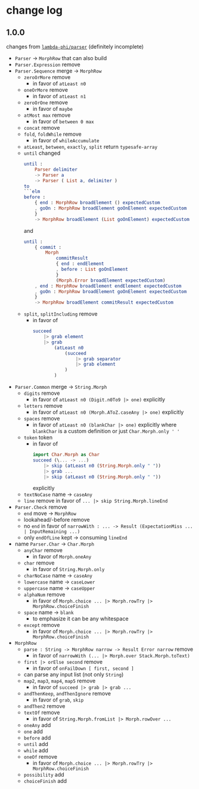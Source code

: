 # change log

## 1.0.0

changes from [`lambda-phi/parser`](https://dark.elm.dmy.fr/packages/lambda-phi/parser/latest/)
(definitely incomplete)

  - `Parser` → `MorphRow` that can also build
  - `Parser.Expression` remove
  - `Parser.Sequence` merge → `MorphRow`
      - `zeroOrMore` remove
          - in favor of `atLeast n0`
      - `oneOrMore` remove
          - in favor of `atLeast n1`
      - `zeroOrOne` remove
          - in favor of `maybe`
      - `atMost max` remove
          - in favor of `between 0 max`
      - `concat` remove
      - `fold`, `foldWhile` remove
          - in favor of `whileAccumulate`
      - `atLeast`, `between`, `exactly`, `split` return `typesafe-array`
      - `until` changed
        ```elm
        until :
            Parser delimiter
            -> Parser a
            -> Parser ( List a, delimiter )
        to
        ```elm
        before :
            { end : MorphRow broadElement () expectedCustom
            , goOn : MorphRow broadElement goOnElement expectedCustom
            }
            -> MorphRow broadElement (List goOnElement) expectedCustom
        ```
        and
        ```elm
        until :
            { commit :
                Morph
                    commitResult
                    { end : endElement
                    , before : List goOnElement
                    }
                    (Morph.Error broadElement expectedCustom)
            , end : MorphRow broadElement endElement expectedCustom
            , goOn : MorphRow broadElement goOnElement expectedCustom
            }
            -> MorphRow broadElement commitResult expectedCustom
        ```
      - `split`, `splitIncluding` remove
          - in favor of
            ```elm
            succeed
                |> grab element
                |> grab
                    (atLeast n0
                        (succeed
                            |> grab separator
                            |> grab element
                        )
                    )
            ```
  - `Parser.Common` merge → `String.Morph`
      - `digits` remove
          - in favor of `atLeast n0 (Digit.n0To9 |> one)` explicitly
      - `letters` remove
          - in favor of `atLeast n0 (Morph.AToZ.caseAny |> one)` explicitly
      - `spaces` remove
          - in favor of `atLeast n0 (blankChar |> one)` explicitly
            where `blankChar` is a custom definition or just `Char.Morph.only ' '`
      - `token` token
          - in favor of
            ```elm
            import Char.Morph as Char
            succeed (\... -> ...)
                |> skip (atLeast n0 (String.Morph.only " "))
                |> grab ...
                |> skip (atLeast n0 (String.Morph.only " "))
            ```
            explicitly
      - `textNoCase` name → `caseAny`
      - `line` remove
        in favor of `... |> skip String.Morph.lineEnd`
  - `Parser.Check` remove
      - `end` move → `MorphRow`
      - lookahead/-before remove
      - no `end` in favor of `narrowWith : ... -> Result (ExpectationMiss ... | InputRemaining ...)`
      - only `endOfLine` kept → consuming `lineEnd`
  - name `Parser.Char` → `Char.Morph`
      - `anyChar` remove
          - in favor of `Morph.oneAny`
      - `char` remove
          - in favor of `String.Morph.only`
      - `charNoCase` name → `caseAny`
      - `lowercase` name → `caseLower`
      - `uppercase` name → `caseUpper`
      - `alphaNum` remove
          - in favor of `Morph.choice ... |> Morph.rowTry |> MorphRow.choiceFinish`
      - `space` name → `blank`
          - to emphasize it can be any whitespace
      - `except` remove
          - in favor of `Morph.choice ... |> Morph.rowTry |> MorphRow.choiceFinish`
  - `MorphRow`
      - `parse : String -> MorphRow narrow -> Result Error narrow` remove
          - in favor of
            `narrowWith (... |> Morph.over Stack.Morph.toText)`
      - `first |> orElse second` remove
          - in favor of `onFailDown [ first, second ]`
      - can parse any input list (not only `String`)
      - `map2`, `map3`, `map4`, `map5` remove
          - in favor of `succeed |> grab |> grab ...`
      - `andThenKeep`, `andThenIgnore` remove
          - in favor of `grab`, `skip`
      - `andThen2` remove
      - `textOf` remove
          - in favor of `String.Morph.fromList |> Morph.rowOver ...`
      - `oneAny` add
      - `one` add
      - `before` add
      - `until` add
      - `while` add
      - `oneOf` remove
          - in favor of `Morph.choice ... |> Morph.rowTry |> MorphRow.choiceFinish`
      - `possibility` add
      - `choiceFinish` add
